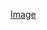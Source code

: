 [Image](https://raw.githubusercontent.com/niccampanelli/niccampanelli/master/BUILDINGWEBSITECHARACTERVECTOR.svg)

